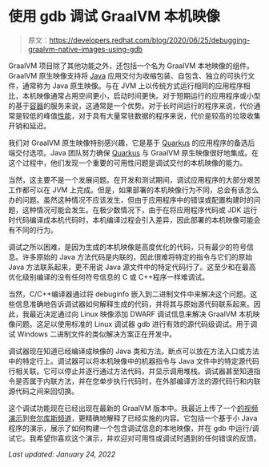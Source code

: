 # 使用 gdb 调试 GraalVM 本机映像

> 原文：<https://developers.redhat.com/blog/2020/06/25/debugging-graalvm-native-images-using-gdb>

GraalVM 项目除了其他功能之外，还包括一个名为 GraalVM 本地映像的组件。GraalVM 原生映像支持将 [Java](https://developers.redhat.com/topics/enterprise-java/) 应用交付为收缩包装、自包含、独立的可执行文件，通常称为 Java 原生映像。与在 JVM 上以传统方式运行相同的应用程序相比，本机映像通常占用空间更小，启动时间更快。对于短期运行的应用程序或小型的基于[容器](https://developers.redhat.com/topics/containers/)的服务来说，这通常是一个优势。对于长时间运行的程序来说，代价通常是较低的峰值[性能](https://developers.redhat.com/blog/category/performance/)，对于具有大量常驻数据的程序来说，代价是较高的垃圾收集开销和延迟。

我们对 GraalVM 原生映像特别感兴趣，它是基于 [Quarkus](https://quarkus.io/) 的应用程序的备选后端交付选项。Java 团队努力确保 [Quarkus](https://developers.redhat.com/products/quarkus/getting-started) 与 GraalVM 原生映像很好地集成。在这个过程中，他们发现一个重要的可用性问题是调试交付的本机映像的能力。

当然，这主要不是一个发展问题。在开发和测试期间，调试应用程序的大部分艰苦工作都可以在 JVM 上完成。但是，如果部署的本机映像行为不同，总会有该怎么办的问题。虽然这种情况不应该发生，但由于应用程序中的错误或配置构建时的问题，这种情况可能会发生。在极少数情况下，由于在将应用程序代码或 JDK 运行时代码编译成本机代码时，本机编译过程会引入差异，因此部署的本机映像可能会有不同的行为。

调试之所以困难，是因为生成的本机映像是高度优化的代码，只有最少的符号信息。许多原始的 Java 方法代码是内联的，因此很难将特定的指令与它们的原始 Java 方法联系起来，更不用说 Java 源文件中的特定代码行了。这至少和在最高优化级别编译的没有任何符号信息的 C 或 C++程序一样难调试。

当然，C/C++编译器通过将 debuginfo 嵌入到二进制文件中来解决这个问题。这些信息准确地告诉调试器如何解释生成的代码，并将其与原始源代码联系起来。因此，我最近决定通过向 Linux 映像添加 DWARF 调试信息来解决 GraalVM 本机映像问题。这足以使用标准的 Linux 调试器 gdb 进行有效的源代码级调试。用于调试 Windows 二进制文件的类似解决方案正在开发中。

调试器现在知道已经编译成映像的 Java 类和方法。断点可以放在方法入口或方法中的特定行上。调试器可以将本机映像中的机器指令与 Java 文件中的特定源代码行相关联。它可以停止并逐行通过方法代码，并显示调用堆栈。调试器甚至知道指令是否属于内联方法，并在您单步执行代码时，在外部编译方法的源代码行和内联源代码之间来回切换。

这个调试功能现在已经出现在最新的 GraalVM 版本中。我最近上传了一个[的视频演示](https://www.youtube.com/watch?v=JqV-NFWupLA)到[夸尔库斯频道](https://www.youtube.com/channel/UCaW8QG_QoIk_FnjLgr5eOqg/videos)，更精确地解释了已经实施的内容。它包括一个基于小 Java 程序的演示，展示了如何构建一个包含调试信息的本地映像，并在 gdb 中运行/调试它。我希望你喜欢这个演示，并欢迎对可用性或调试时遇到的任何错误的反馈。

*Last updated: January 24, 2022*